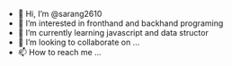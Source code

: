 - 👋 Hi, I’m @sarang2610
- 👀 I’m interested in fronthand and backhand programing
- 🌱 I’m currently learning javascript and data structor
- 💞️ I’m looking to collaborate on ...
- 📫 How to reach me ...

<!---
sarang2610/sarang2610 is a ✨ special ✨ repository because its `README.md` (this file) appears on your GitHub profile.
You can click the Preview link to take a look at your changes.
--->
